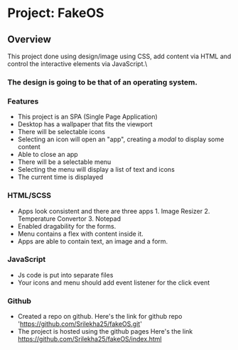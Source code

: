 # Project: FakeOS

## Overview

This project done using design/image using CSS, add content via HTML and control the interactive elements via JavaScript.\

### The design is going to be that of an operating system.

### Features

-   This project is an SPA (Single Page Application)
-   Desktop has a wallpaper that fits the viewport
-   There will be selectable icons
-   Selecting an icon will open an "app", creating a _modal_ to display some content
-   Able to close an app
-   There will be a selectable menu
-   Selecting the menu will display a list of text and icons
-   The current time is displayed 

### HTML/SCSS

-   Apps look consistent and there are three apps
        1. Image Resizer
        2. Temperature Convertor 
        3. Notepad
-   Enabled dragability for the forms. 
-   Menu contains a flex with content inside it.
-   Apps are able to contain text, an image and a form.

### JavaScript

-   Js code is put into separate files
-   Your icons and menu should add event listener for the click event

### Github

-   Created a repo on github.
        Here's the link for github repo 'https://github.com/Srilekha25/fakeOS.git'
-   The project is hosted using the github pages
        Here's the link https://github.com/Srilekha25/fakeOS/index.html
